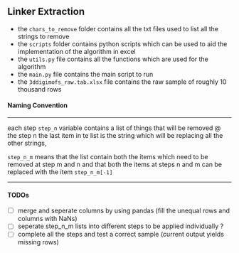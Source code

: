 ## Linker Extraction

- the ``chars_to_remove`` folder contains all the txt files used to list all the strings to remove
- the ``scripts`` folder contains python scripts which can be used to aid the implementation of the algorithm in excel
- the ``utils.py`` file contains all the functions which are used for the algorithm
- the ``main.py`` file contains the main script to run
- the ``3ddigimofs_raw.tab.xlsx`` file contains the raw sample of roughly 10 thousand rows

#### Naming Convention

---
each step ``step_n`` variable contains a list of things that will be removed @ the step n
the last item in te list is the string which will be replacing all the other strings,

``step_n_m`` means that the list contain both the items which need to be removed at step m and n 
and that both the items at steps n and m can be replaced with the item ``step_n_m[-1]``

---

#### TODOs
- [ ] merge and seperate columns by using pandas (fill the unequal rows and columns with NaNs)
- [ ] seperate step_n_m lists into different steps to be applied individually ?
- [ ] complete all the steps and test a correct sample (current output yields missing rows)
